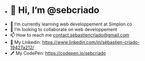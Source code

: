 - <h1>👋 Hi, I’m @sebcriado</h1>
- 🌱 I’m currently learning web developpement at Simplon.co
- 💞️ I’m looking to collaborate on web developpement 
- 📫 How to reach me contact.sebastiencriado@gmail.com
- 👤 My Linkedin: https://www.linkedin.com/in/sébastien-criado-19427a212/
- 🖊 My CodePen: https://codepen.io/sebcriado

<!---
sebcriado/sebcriado is a ✨ special ✨ repository because its `README.md` (this file) appears on your GitHub profile.
You can click the Preview link to take a look at your changes.
--->
